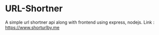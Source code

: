 # URL-Shortner
A simple url shortner api along with frontend using express, nodejs.
Link : https://www.shorturlby.me
